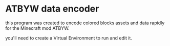 # ATBYW data encoder

this program was created to encode colored blocks assets and data rapidly for the Minecraft mod ATBYW.

you'll need to create a Virtual Environment to run and edit it.
